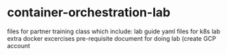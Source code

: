 # container-orchestration-lab
files for partner training class which include:
lab guide
yaml files for k8s lab
extra docker excercises
pre-requisite document for doing lab (create GCP account 
